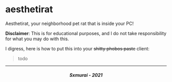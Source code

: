 # aesthetirat
Aesthetirat, your neighborhood pet rat that is inside your PC!

**Disclaimer**: This is for educational purposes, and I do not take responsibility for what you may do with this.

I digress, here is how to put this into your ~~shitty phobos paste~~ client:

> todo

---

<h5 align="center">Sxmurai - 2021</h5>
